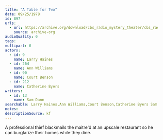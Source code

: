```yaml
---
title: "A Table for Two"
date: 09/25/1978
id: 897
urls: 
  - url: https://archive.org/download/cbs_radio_mystery_theater/cbs_radio_mystery_theater-0851-0900.zip/cbs_radio_mystery_theater-0851-0900%2Fcbsrmt_0897_a_table_for_two.mp3
    source: archive-org
audioQuality: 0
tags: 
multipart: 0
actors:  
  - id: 9
    name: Larry Haines  
  - id: 264
    name: Ann Williams  
  - id: 90
    name: Court Benson  
  - id: 212
    name: Catherine Byers
writers:  
  - id: 13
    name: Sam Dann
searchable: Larry Haines,Ann Williams,Court Benson,Catherine Byers Sam Dann
notes: 
descriptionSource: kf
---
```

A professional thief blackmails the maitre'd at an upscale restaurant so he can burglarize their homes while they dine.